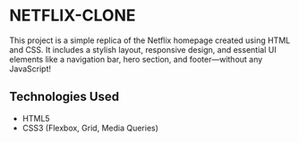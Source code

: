 # NETFLIX-CLONE
This project is a simple replica of the Netflix homepage created using HTML and CSS. It includes a stylish layout, responsive design, and essential UI elements like a navigation bar, hero section, and footer—without any JavaScript!

## Technologies Used
- HTML5
- CSS3 (Flexbox, Grid, Media Queries)

